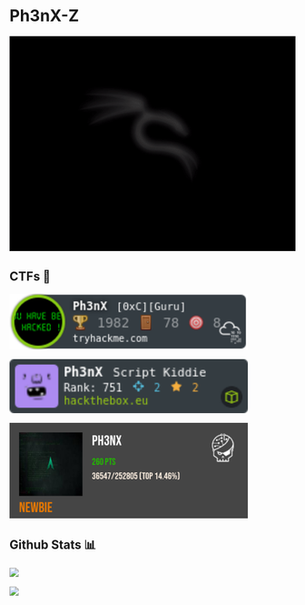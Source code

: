 # Ph3nX-Z

![gif](gif.gif)

## CTFs 📝
<a href="https://github.com/Ph3nX-Z/">
  <img align="center" src="Ph3nX1.png" length="100" width="420">
  <br>
  <br>
  <img align="center" src="292790.png" length="100" width="420">
  <br>
  <br>
  <img src="image.png" length="100" width="420">
</a>

## Github Stats 📊
<a href="https://github.com/Ph3nX-Z/">
  <img align="center" src="https://github-readme-stats.vercel.app/api?username=Ph3nX-Z&show_icons=true&theme=gotham&?count_private=true&include_all_commits=true" length="100" width="420">
  <br>
  <br>
  <img src="https://github-readme-stats.vercel.app/api/top-langs/?username=Ph3nX-Z&layout=compact&theme=gotham" length="100" width="420">
</a>
